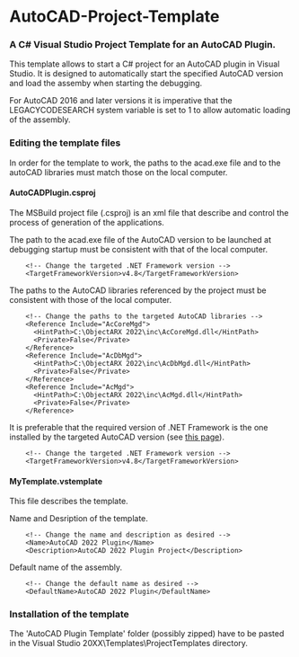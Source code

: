 # AutoCAD-Project-Template
### A C# Visual Studio Project Template for an AutoCAD Plugin.
This template allows to start a C# project for an AutoCAD plugin in Visual Studio. It is designed to automatically start the specified AutoCAD version and load the assemby when starting the debugging.

For AutoCAD 2016 and later versions it is imperative that the LEGACYCODESEARCH system variable is set to 1 to allow automatic loading of the assembly. 

### Editing the template files
In order for the template to work, the paths to the acad.exe file and to the autoCAD libraries must match those on the local computer.

#### AutoCADPlugin.csproj
The MSBuild project file (.csproj) is an xml file that describe and control the process of generation of the applications.

The path to the acad.exe file of the AutoCAD version to be launched at debugging startup must be consistent with that of the local computer.
```	
    <!-- Change the targeted .NET Framework version -->
    <TargetFrameworkVersion>v4.8</TargetFrameworkVersion>
```
The paths to the AutoCAD libraries referenced by the project must be consistent with those of the local computer.
```
    <!-- Change the paths to the targeted AutoCAD libraries -->
    <Reference Include="AcCoreMgd">
      <HintPath>C:\ObjectARX 2022\inc\AcCoreMgd.dll</HintPath>
      <Private>False</Private>
    </Reference>
    <Reference Include="AcDbMgd">
      <HintPath>C:\ObjectARX 2022\inc\AcDbMgd.dll</HintPath>
      <Private>False</Private>
    </Reference>
    <Reference Include="AcMgd">
      <HintPath>C:\ObjectARX 2022\inc\AcMgd.dll</HintPath>
      <Private>False</Private>
    </Reference>
```
It is preferable that the required version of .NET Framework is the one installed by the targeted AutoCAD version (see [this page](https://help.autodesk.com/view/OARX/2022/ENU/?guid=GUID-450FD531-B6F6-4BAE-9A8C-8230AAC48CB4)).
```
    <!-- Change the targeted .NET Framework version -->
    <TargetFrameworkVersion>v4.8</TargetFrameworkVersion>
```
#### MyTemplate.vstemplate
This file describes the template.

Name and Desription of the template.
```
    <!-- Change the name and description as desired -->
    <Name>AutoCAD 2022 Plugin</Name>
    <Description>AutoCAD 2022 Plugin Project</Description>
```
Default name of the assembly.
```
    <!-- Change the default name as desired -->
    <DefaultName>AutoCAD 2022 Plugin</DefaultName>
```
### Installation of the template
The 'AutoCAD Plugin Template' folder (possibly zipped) have to be pasted in the Visual Studio 20XX\Templates\ProjectTemplates directory.
